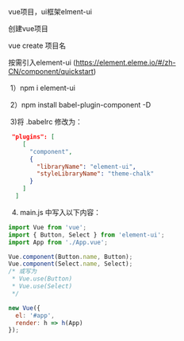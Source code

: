 vue项目，ui框架elment-ui

创建vue项目

vue create 项目名

按需引入element-ui (https://element.eleme.io/#/zh-CN/component/quickstart)

​    1）npm i element-ui

​	2）npm install babel-plugin-component -D

​    3)将 .babelrc 修改为：

```json
 "plugins": [
    [
      "component",
      {
        "libraryName": "element-ui",
        "styleLibraryName": "theme-chalk"
      }
    ]
  ]
```

   4) main.js 中写入以下内容：

```javascript
import Vue from 'vue';
import { Button, Select } from 'element-ui';
import App from './App.vue';

Vue.component(Button.name, Button);
Vue.component(Select.name, Select);
/* 或写为
 * Vue.use(Button)
 * Vue.use(Select)
 */

new Vue({
  el: '#app',
  render: h => h(App)
});
```
